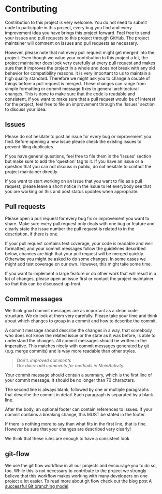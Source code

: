 # Contributing

Contribution to this project is very welcome. You do not need to submit code to participate in this project, every bug you find and every improvement idea you have brings this project forward. Feel free to send your issues and pull requests to this project through GitHub. The project maintainer will comment on issues and pull requests as necessary.

However, please note that not every pull request might get merged into the project. Even though we value your contribution to this project a lot, the project maintainer does look very carefully at every pull request and makes sure that it improves the project in a whole and does not break with any old behavior for compatibility reasons. It is very important to us to maintain a high quality standard. Therefore we might ask you to change a couple of things before a pull request is merged. These changes can range from simple formatting or commit message fixes to general architectural changes. This is done to make sure that the code is readable and consistent. If you want to make sure that a pull request would be of interest for the project, feel free to file an improvement through the 'Issues' section to discuss your idea.


## Issues

Please do not hesitate to post an issue for every bug or improvement you find. Before opening a new issue please check the existing issues to prevent filing duplicates.

If you have general questions, feel free to file them in the 'Issues' section but make sure to add the 'question' tag to it. If you have an issue or a question that you can not discuss in public, do not hesitate to contact the project maintainer directly.

If you want to start working on an issue that you want to file as a pull request, please leave a short notice in the issue to let everybody see that you are working on this and post status updates when appropriate.


## Pull requests

Please open a pull request for every bug fix or improvement you want to share. Make sure every pull request only deals with one bug or feature and clearly state the issue number the pull request is related to in the description, if there is one.

If your pull request contains test coverage, your code is readable and well formatted, and your commit messages follow the guidelines described below, chances are high that your pull request will be merged quickly. Otherwise you might be asked to do some changes. In some cases we might add test coverage on our own. However, this might take some time.

If you want to implement a large feature or do other work that will result in a lot of changes, please open an issue first or contact the project maintainer so that this can be discussed up front.


## Commit messages

We think good commit messages are as important as a clean code structure. We do look at them very carefully. Please take your time and think about which changes to group in a commit and how to describe the commit.

A commit message should describe the changes in a way, that somebody who does not know the related issue or the state as it was before, is able to understand the changes. All commit messages should be written in the imperative. This matches nicely with commit messages generated by git (e.g. merge commits) and is way more readable than other styles.

> Don't: _improved comments_  
> Do: _docs: add comments for methods in MainActivity_

Your commit message should contain a summary, which is the first line of your commit message. It should be no longer than 70 characters.

The second line is always blank, followed by one or multiple paragraphs that describe the commit in detail. Each paragraph is separated by a blank line.

After the body, an optional footer can contain references to issues. If your commit contains a breaking change, this MUST be stated in the footer.

If there is nothing more to say than what fits in the first line, that is fine. However be sure that your changes are described very clearly!

We think that these rules are enough to have a consistent look.


## git-flow

We use the git flow workflow in all our projects and encourage you to do so, too. While this is not necessary to contribute to the project we strongly believe that this workflow makes working with many developers on one project a lot easier. To read more about git flow check out the blog post [A successful Git branching model](http://nvie.com/posts/a-successful-git-branching-model/).
